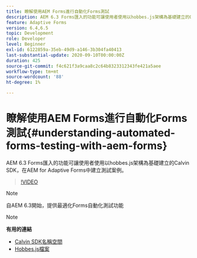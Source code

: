 ```yaml
---
title: 瞭解使用AEM Forms進行自動化Forms測試
description: AEM 6.3 Forms匯入的功能可讓使用者使用以hobbes.js架構為基礎建立的Calvin SDK，在AEM for Adaptive Forms中建立測試案例
feature: Adaptive Forms
version: 6.4,6.5
topic: Development
role: Developer
level: Beginner
exl-id: 6122859a-35eb-49d9-a146-3b304fa40413
last-substantial-update: 2020-09-10T00:00:00Z
duration: 425
source-git-commit: f4c621f3a9caa8c2c64b8323312343fe421a5aee
workflow-type: tm+mt
source-wordcount: '88'
ht-degree: 1%

---
```


# 瞭解使用AEM Forms進行自動化Forms測試{#understanding-automated-forms-testing-with-aem-forms}

AEM 6.3 Forms匯入的功能可讓使用者使用以hobbes.js架構為基礎建立的Calvin SDK，在AEM for Adaptive Forms中建立測試案例。

>[!VIDEO](https://video.tv.adobe.com/v/19700?quality=12&learn=on)

>[!NOTE]
>
>自AEM 6.3開始，提供最適化Forms自動化測試功能

>[!NOTE]
>
>**有用的連結**
>
>* [Calvin SDK名稱空間](https://helpx.adobe.com/aem-forms/6-3/calvin-sdk-javascript-api/calvin.html)
>* [Hobbes.js檔案](https://experienceleague.adobe.com/docs/experience-manager-release-information/aem-release-updates/previous-updates/aem-previous-versions.html)
